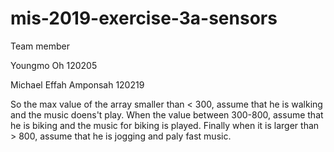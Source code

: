 # mis-2019-exercise-3a-sensors

Team member

Youngmo Oh 120205

Michael Effah Amponsah 120219


So the max value of the array smaller than < 300,  assume that he is walking and the music doens't play. 
When the value between 300-800, assume that he is biking and the music for biking is played. 
Finally when it is larger than > 800,  assume that he is jogging and paly fast music. 
